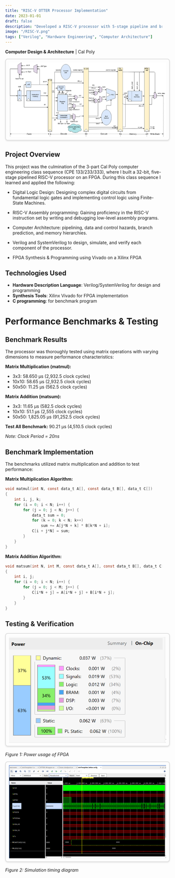 ```yaml
---
title: "RISC-V OTTER Processor Implementation"
date: 2023-01-01
draft: false
description: "Developed a RISC-V processor with 5-stage pipeline and branch predictor for CPE 233/333 Computer Design & Architecture, demonstrating advanced computer architecture concepts."
image: "/RISC-V.png"
tags: ["Verilog", "Hardware Engineering", "Computer Architecture"]
---
```


**Computer Design & Architecture** | Cal Poly

<img src="/RISC-V.png" alt="RISC-V Processor" style="border: 2px solid #ddd; border-radius: 8px; padding: 10px; box-shadow: 0 2px 4px rgba(0,0,0,0.1); max-width: 100%; height: auto;">

## Project Overview
This project was the culmination of the 3-part Cal Poly computer engineering class sequence (CPE 133/233/333), where I built a 32-bit, five-stage pipelined RISC-V processor on an FPGA. During this class sequence I learned and applied the following:
- Digital Logic Design: Designing complex digital circuits from fundamental logic gates and implementing control logic using Finite-State Machines.

- RISC-V Assembly programming: Gaining proficiency in the RISC-V instruction set by writing and debugging low-level assembly programs.

- Computer Architecture: pipelining, data and control hazards, branch prediction, and memory hierarchies.

- Verilog and SystemVerilog to design, simulate, and verify each component of the processor.

- FPGA Synthesis & Programming using Vivado on a Xilinx FPGA


## Technologies Used
- **Hardware Description Language**: Verilog/SystemVerilog for design and programming
- **Synthesis Tools**: Xilinx Vivado for FPGA implementation
- **C programming**: for benchmark program

# Performance Benchmarks & Testing

## Benchmark Results
The processor was thoroughly tested using matrix operations with varying dimensions to measure performance characteristics:

**Matrix Multiplication (matmul):**
- 3x3: 58.650 μs (2,932.5 clock cycles)
- 10x10: 58.65 μs (2,932.5 clock cycles)  
- 50x50: 11.25 μs (562.5 clock cycles)

**Matrix Addition (matsum):**
- 3x3: 11.65 μs (582.5 clock cycles)
- 10x10: 51.1 μs (2,555 clock cycles)
- 50x50: 1,825.05 μs (91,252.5 clock cycles)

**Test All Benchmark:** 90.21 μs (4,510.5 clock cycles)

*Note: Clock Period = 20ns*

## Benchmark Implementation
The benchmarks utilized matrix multiplication and addition to test performance:

**Matrix Multiplication Algorithm:**
```c
void matmul(int N, const data_t A[], const data_t B[], data_t C[])
{
    int i, j, k;
    for (i = 0; i < N; i++) {
        for (j = 0; j < N; j++) {
            data_t sum = 0;
            for (k = 0; k < N; k++)
                sum += A[j*N + k] * B[k*N + i];
            C[i + j*N] = sum;
        }
    }
}
```

**Matrix Addition Algorithm:**
```c
void matsum(int N, int M, const data_t A[], const data_t B[], data_t C[])
{
    int i, j;
    for (i = 0; i < N; i++) {
        for (j = 0; j < M; j++) {
            C[i*N + j] = A[i*N + j] + B[i*N + j];
        }
    }
}
```

## Testing & Verification
<img src="/benchmark.png" alt="RISC-V Benchmark Results" style="border: 2px solid #ddd; border-radius: 8px; padding: 10px; box-shadow: 0 2px 4px rgba(0,0,0,0.1); max-width: 100%; height: auto;">

*Figure 1: Power usage of FPGA*

<img src="/testing.png" alt="RISC-V Testing Diagram" style="border: 2px solid #ddd; border-radius: 8px; padding: 10px; box-shadow: 0 2px 4px rgba(0,0,0,0.1); max-width: 100%; height: auto;">

*Figure 2: Simulation timing diagram*

